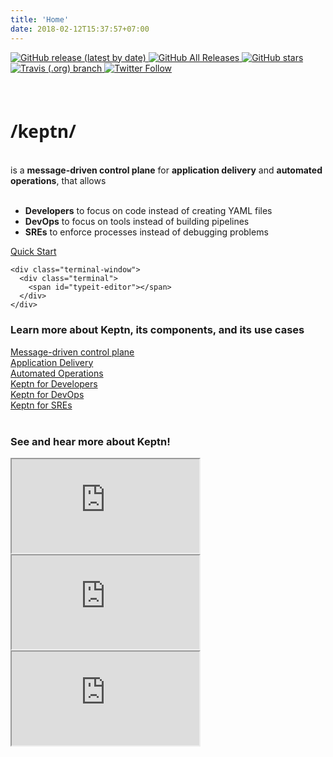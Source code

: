 ```yaml
---
title: 'Home'
date: 2018-02-12T15:37:57+07:00
---
```

<div class="row">
  <div class="col-md-12">
      <div class="btn-group" role="group" aria-label="Basic example">
        <a class="btn" href=" https://github.com/keptn/keptn/releases/">
        <img alt="GitHub release (latest by date)" src="https://img.shields.io/github/v/release/keptn/keptn?label=latest%20release&logo=github&logoColor=white">
        </a>
        <a class="btn" href="https://github.com/keptn/keptn">
          <img alt="GitHub All Releases" src="https://img.shields.io/github/downloads/keptn/keptn/total?logo=github&logoColor=white">
        </a>
        <a class="btn" href="https://github.com/keptn/keptn">
          <img alt="GitHub stars" src="https://img.shields.io/github/stars/keptn/keptn?logo=github&logoColor=white">
        </a>
        <a class="btn" href="https://travis-ci.org/keptn/keptn">
          <img alt="Travis (.org) branch" src="https://img.shields.io/travis/keptn/keptn/master?logo=travis&logoColor=white">
        </a>
        <a class="btn" href="https://twitter.com/keptnProject">
          <img alt="Twitter Follow" src="https://img.shields.io/twitter/follow/keptnProject">
        </a>
      </div>
  </div>
</div>
<br/><br/>
<div class="row">
  <div class="col-md-6 pb-sm-2">
    <h1 style="font-family: lora, 'Open Sans', Arial, sans-serif, -apple-system">/keptn/</h1>
    <br>
    is a <strong>message-driven control plane</strong> for <strong>application delivery</strong> and <strong>automated operations</strong>, that allows
    <br>
    <br>
    <ul>
      <li><strong>Developers</strong> to focus on code instead of creating YAML files</li>
      <li><strong>DevOps</strong> to focus on tools instead of building pipelines</li>
      <li><strong>SREs</strong> to enforce processes instead of debugging problems</li>
    </ul>
    <a href="/docs/quickstart/" class="mt-2 btn btn-primary btn-block">Quick Start</a>
  </div>
  <div class="col-md-6">

    <div class="terminal-window">
      <div class="terminal">
        <span id="typeit-editor"></span>
      </div>
    </div>

  </div>
</div>
<div class="row">
  <div class="col-md-12">
      <h3>Learn more about Keptn, its components, and its use cases</h3>
  </div>
</div>
<div class="row">
  <div class="col">
    <a href="#control_plane">
      <div class="btnarea">
        Message-driven control plane
      </div>
    </a>
  </div>
  <div class="col">
    <a href="#application_delivery">
      <div class="btnarea">
        Application Delivery
      </div>
    </a>
  </div>
  <div class="col">
    <a href="#automated_operations">
      <div class="btnarea">
        Automated Operations
      </div>
    </a>
  </div>
  <div class="col">
    <a href="#keptndev">
      <div class="btnarea">
        Keptn for Developers
      </div>
    </a>
  </div>
  <div class="col">
    <a href="#keptndevops">
      <div class="btnarea">
        Keptn for DevOps
      </div>
    </a>
  </div>
  <div class="col">
    <a href="#keptnsre">
      <div class="btnarea">
        Keptn for SREs<br/><br/>
      </div>
    </a>
  </div>
</div>
<div class="row">
  <div class="col-md-12">
      <h3>See and hear more about Keptn!</h3>
  </div>
</div>
<div class="row">
  <div class="col-md-4">
      <div class="embed-responsive embed-responsive-16by9">
        <iframe class="embed-responsive-item" src="https://www.youtube.com/embed/0vXURzikTac" allowfullscreen></iframe>
      </div>
  </div>
  <div class="col-md-4">
      <div class="embed-responsive embed-responsive-16by9">
        <iframe class="embed-responsive-item" src="https://www.youtube.com/embed/h_KlIK1DIKM" allowfullscreen></iframe>
      </div>
  </div>
  <div class="col-md-4">
      <div class="embed-responsive embed-responsive-16by9">
        <iframe class="embed-responsive-item" src="https://www.youtube.com/embed/tM9prBoxOWA" allowfullscreen></iframe>
      </div>
  </div>
</div>